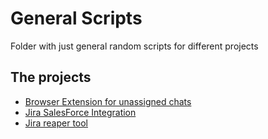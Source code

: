 # General Scripts
Folder with just general random scripts for different projects

## The projects
- [Browser Extension for unassigned chats](https://github.com/8naama/GeneralScripts/tree/main/BrowserExtension)
- [Jira SalesForce Integration](https://github.com/8naama/GeneralScripts/tree/main/Jira-SalesForce-Integration)
- [Jira reaper tool](https://github.com/8naama/GeneralScripts/tree/main/Jira-Reaper-Tool)
